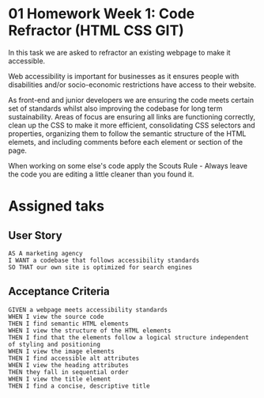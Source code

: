 # 01 Homework Week 1: Code Refractor (HTML CSS GIT)

In this task we are asked to refractor an existing webpage to make it accessible. 

Web accessibility is important for businesses as it ensures people with disabilities and/or socio-economic restrictions have access to their website. 

As front-end and junior developers we are ensuring the code meets certain set of standards whilst also improving the codebase for long term sustainability. Areas of focus are ensuring all links are functioning correctly, clean up the CSS to make it more efficient, consolidating CSS selectors and properties, organizing them to follow the semantic structure of the HTML elemets, and including comments before each element or section of the page.

When working on some else's code apply the Scouts Rule - Always leave the code you are editing a little cleaner than you found it.

# Assigned taks #

## User Story

```
AS A marketing agency
I WANT a codebase that follows accessibility standards
SO THAT our own site is optimized for search engines
```

## Acceptance Criteria

```
GIVEN a webpage meets accessibility standards
WHEN I view the source code
THEN I find semantic HTML elements
WHEN I view the structure of the HTML elements
THEN I find that the elements follow a logical structure independent of styling and positioning
WHEN I view the image elements
THEN I find accessible alt attributes
WHEN I view the heading attributes
THEN they fall in sequential order
WHEN I view the title element
THEN I find a concise, descriptive title
```

